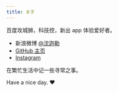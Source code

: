 ```yaml
---
title: 关于
---
```


百度攻城狮，科技控，新出 app 体验爱好者。

- 新浪微博 [@沈迦勒](http://weibo.com/jerry9032)
- [GitHub 主页](http://github.com/jerry9032)
- [Instagram](https://www.instagram.com/jerry9032/)

在繁忙生活中记一些寻常之事。

Have a nice day. ♥
